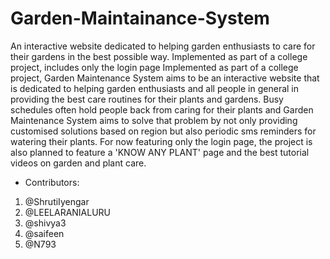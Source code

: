 # Garden-Maintainance-System
An interactive website dedicated to helping garden enthusiasts to care for their gardens in the best possible way.
Implemented as part of a college project, includes only the login page Implemented as part of a college project, Garden Maintenance System aims to be an interactive website that is dedicated to helping garden enthusiasts and all people in general in providing the best care routines for their plants and gardens. Busy schedules often hold people back from caring for their plants and Garden Maintenance System aims to solve that problem by not only providing customised solutions based on region but also periodic sms reminders for watering their plants. For now featuring only the login page, the project is also planned to feature a 'KNOW ANY PLANT' page and the best tutorial videos on garden and plant care. 
- Contributors: 
1. @ShrutiIyengar
2. @LEELARANIALURU
3. @shivya3
4. @saifeen
5. @N793
